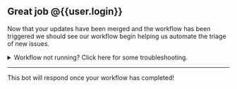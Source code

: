 ## Great job @{{user.login}}

Now that your updates have been merged and the workflow has been triggered we should see our workflow begin helping us automate the triage of new issues.

<details>
  <summary>Workflow not running? Click here for some troubleshooting.</summary>

Try the following troubleshooting steps:
1. Click on the [Actions tab]({{ store.actionsUrl }}) to see the status of your workflow run. See [Managing a workflow run](https://help.github.com/en/actions/configuring-and-managing-workflows/managing-a-workflow-run) on GitHub Help for more information.
1. Edit your [workflow file]( {{ store.workflowEditUrl }}) and look for errors in the linter built into the browser.
1. Look for the [workflow trigger](https://help.github.com/en/actions/reference/events-that-trigger-workflows) and ensure you are performing an action that triggers that workflow.

If you need to make changes to your code, remove the [master branch protection]({{ store.branchSettingsUrl }}) and merge your changes into the `master` branch.
</details>

---

This bot will respond once your workflow has completed!
